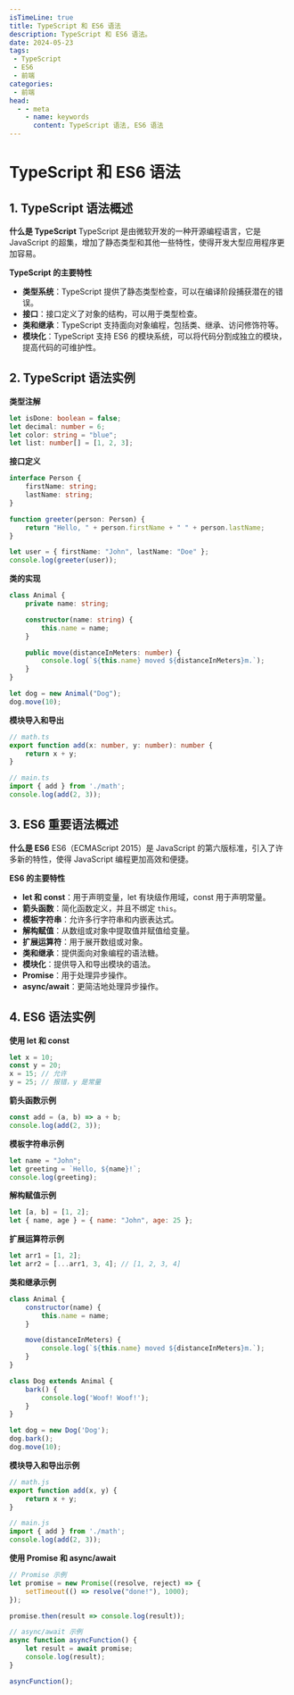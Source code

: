 ```yaml
---
isTimeLine: true
title: TypeScript 和 ES6 语法
description: TypeScript 和 ES6 语法。
date: 2024-05-23
tags:
 - TypeScript
 - ES6
 - 前端
categories:
 - 前端
head:
  - - meta
    - name: keywords
      content: TypeScript 语法, ES6 语法
---
```

# TypeScript 和 ES6 语法

## 1. TypeScript 语法概述

**什么是 TypeScript**
TypeScript 是由微软开发的一种开源编程语言，它是 JavaScript 的超集，增加了静态类型和其他一些特性，使得开发大型应用程序更加容易。

**TypeScript 的主要特性**
- **类型系统**：TypeScript 提供了静态类型检查，可以在编译阶段捕获潜在的错误。
- **接口**：接口定义了对象的结构，可以用于类型检查。
- **类和继承**：TypeScript 支持面向对象编程，包括类、继承、访问修饰符等。
- **模块化**：TypeScript 支持 ES6 的模块系统，可以将代码分割成独立的模块，提高代码的可维护性。

## 2. TypeScript 语法实例

**类型注解**
```typescript
let isDone: boolean = false;
let decimal: number = 6;
let color: string = "blue";
let list: number[] = [1, 2, 3];
```

**接口定义**
```typescript
interface Person {
    firstName: string;
    lastName: string;
}

function greeter(person: Person) {
    return "Hello, " + person.firstName + " " + person.lastName;
}

let user = { firstName: "John", lastName: "Doe" };
console.log(greeter(user));
```

**类的实现**
```typescript
class Animal {
    private name: string;

    constructor(name: string) {
        this.name = name;
    }

    public move(distanceInMeters: number) {
        console.log(`${this.name} moved ${distanceInMeters}m.`);
    }
}

let dog = new Animal("Dog");
dog.move(10);
```

**模块导入和导出**
```typescript
// math.ts
export function add(x: number, y: number): number {
    return x + y;
}

// main.ts
import { add } from './math';
console.log(add(2, 3));
```

## 3. ES6 重要语法概述

**什么是 ES6**
ES6（ECMAScript 2015）是 JavaScript 的第六版标准，引入了许多新的特性，使得 JavaScript 编程更加高效和便捷。

**ES6 的主要特性**
- **let 和 const**：用于声明变量，let 有块级作用域，const 用于声明常量。
- **箭头函数**：简化函数定义，并且不绑定 `this`。
- **模板字符串**：允许多行字符串和内嵌表达式。
- **解构赋值**：从数组或对象中提取值并赋值给变量。
- **扩展运算符**：用于展开数组或对象。
- **类和继承**：提供面向对象编程的语法糖。
- **模块化**：提供导入和导出模块的语法。
- **Promise**：用于处理异步操作。
- **async/await**：更简洁地处理异步操作。

## 4. ES6 语法实例

**使用 let 和 const**
```javascript
let x = 10;
const y = 20;
x = 15; // 允许
y = 25; // 报错，y 是常量
```

**箭头函数示例**
```javascript
const add = (a, b) => a + b;
console.log(add(2, 3));
```

**模板字符串示例**
```javascript
let name = "John";
let greeting = `Hello, ${name}!`;
console.log(greeting);
```

**解构赋值示例**
```javascript
let [a, b] = [1, 2];
let { name, age } = { name: "John", age: 25 };
```

**扩展运算符示例**
```javascript
let arr1 = [1, 2];
let arr2 = [...arr1, 3, 4]; // [1, 2, 3, 4]
```

**类和继承示例**
```javascript
class Animal {
    constructor(name) {
        this.name = name;
    }

    move(distanceInMeters) {
        console.log(`${this.name} moved ${distanceInMeters}m.`);
    }
}

class Dog extends Animal {
    bark() {
        console.log('Woof! Woof!');
    }
}

let dog = new Dog('Dog');
dog.bark();
dog.move(10);
```

**模块导入和导出示例**
```javascript
// math.js
export function add(x, y) {
    return x + y;
}

// main.js
import { add } from './math';
console.log(add(2, 3));
```

**使用 Promise 和 async/await**
```javascript
// Promise 示例
let promise = new Promise((resolve, reject) => {
    setTimeout(() => resolve("done!"), 1000);
});

promise.then(result => console.log(result));

// async/await 示例
async function asyncFunction() {
    let result = await promise;
    console.log(result);
}

asyncFunction();
```
